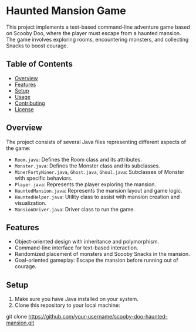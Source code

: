# Haunted Mansion Game

This project implements a text-based command-line adventure game based on Scooby Doo, where the player must escape from a haunted mansion. The game involves exploring rooms, encountering monsters, and collecting Snacks to boost courage.

## Table of Contents

- [Overview](#overview)
- [Features](#features)
- [Setup](#setup)
- [Usage](#usage)
- [Contributing](#contributing)
- [License](#license)

## Overview

The project consists of several Java files representing different aspects of the game:

- `Room.java`: Defines the Room class and its attributes.
- `Monster.java`: Defines the Monster class and its subclasses.
- `MinerFortyNiner.java`, `Ghost.java`, `Ghoul.java`: Subclasses of Monster with specific behaviors.
- `Player.java`: Represents the player exploring the mansion.
- `HauntedMansion.java`: Represents the mansion layout and game logic.
- `HauntedHelper.java`: Utility class to assist with mansion creation and visualization.
- `MansionDriver.java`: Driver class to run the game.

## Features

- Object-oriented design with inheritance and polymorphism.
- Command-line interface for text-based interaction.
- Randomized placement of monsters and Scooby Snacks in the mansion.
- Goal-oriented gameplay: Escape the mansion before running out of courage.

## Setup

1. Make sure you have Java installed on your system.
2. Clone this repository to your local machine:

git clone https://github.com/your-username/scooby-doo-haunted-mansion.git
